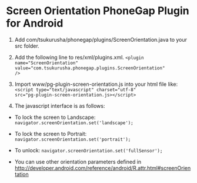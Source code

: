 # Screen Orientation PhoneGap Plugin for Android

1. Add com/tsukurusha/phonegap/plugins/ScreenOrientation.java to your src folder.

2. Add the following line to res/xml/plugins.xml.
<code>&lt;plugin name="ScreenOrientation" value="com.tsukurusha.phonegap.plugins.ScreenOrientation" /&gt;</code>

3. Import www/pg-plugin-screen-orientation.js into your html file like:
<code>&lt;script type="text/javascript" charset="utf-8" src="pg-plugin-screen-orientation.js&gt;&lt;/script&gt;</code>

4. The javascript interface is as follows:

 - To lock the screen to Landscape:
<code>navigator.screenOrientation.set('landscape');</code>

 - To lock the screen to Portrait:
<code>navigator.screenOrientation.set('portrait');</code>

 - To unlock:
<code>navigator.screenOrientation.set('fullSensor');</code>

 - You can use other orientation parameters defined in http://developer.android.com/reference/android/R.attr.html#screenOrientation
